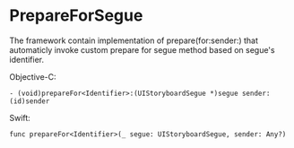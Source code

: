 # PrepareForSegue
The framework contain implementation of prepare(for:sender:) that automaticly invoke custom prepare for segue method based on segue's identifier.

Objective-C:
```
- (void)prepareFor<Identifier>:(UIStoryboardSegue *)segue sender:(id)sender
```
Swift:
```
func prepareFor<Identifier>(_ segue: UIStoryboardSegue, sender: Any?)
```
